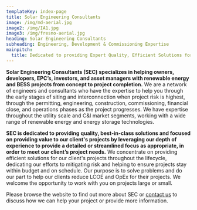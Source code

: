 ```yaml
---
templateKey: index-page
title: Solar Engineering Consultants
image: /img/md-aerial.jpg
image2: /img/IA1.jpg
image3: /img/fresno-aerial.jpg
heading: Solar Engineering Consultants
subheading: Engineering, Development & Commissioning Expertise
mainpitch:
  title: Dedicated to providing Expert Quality, Efficient Solutions for your Project to help reduce LCOE and OpEx
---
```

**Solar Engineering Consultants (SEC) specializes in helping owners, developers, EPC’s, investors, and
asset managers with renewable energy and BESS projects from concept to project completion.** We are a network of engineers and consultants who have the expertise to help you through the early stages of
siting and interconnection when project risk is highest, through the permitting, engineering, construction,
commissioning, financial close, and operations phases as the project progresses. We have expertise throughout the
utility scale and C&I market segments, working with a wide range of renewable energy and energy
storage technologies.

**SEC is dedicated to providing quality, best-in-class solutions and focused on providing value to our client's
projects by leveraging our depth of experience to provide a detailed or streamlined focus as appropriate,
in order to meet our client’s project needs.** We concentrate on providing efficient solutions for our client's projects
throughout the lifecycle, dedicating our efforts to mitigating risk and helping to ensure projects stay within budget
and on schedule. Our purpose is to solve problems and do our part to help our clients reduce LCOE and OpEx for their projects.
We welcome the opportunity to work with you on projects large or small.

Please browse the website to find out more about SEC or <a href="mailto:caleb@solarengineeringconsultants.com">contact us</a> to discuss how we can help your project or provide more information.
